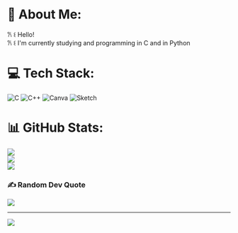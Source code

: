 # 💫 About Me:
𐙚 ꒰ Hello!<br>𐙚 ꒰ I'm currently studying and programming in C and in Python 


# 💻 Tech Stack:
![C](https://img.shields.io/badge/c-%2300599C.svg?style=plastic&logo=c&logoColor=white) ![C++](https://img.shields.io/badge/c++-%2300599C.svg?style=plastic&logo=c%2B%2B&logoColor=white) ![Canva](https://img.shields.io/badge/Canva-%2300C4CC.svg?style=plastic&logo=Canva&logoColor=white) ![Sketch](https://img.shields.io/badge/Sketch-FFB387?style=plastic&logo=sketch&logoColor=black)
# 📊 GitHub Stats:
![](https://github-readme-stats.vercel.app/api?username=Lilice-15&theme=date_night&hide_border=false&include_all_commits=false&count_private=false)<br/>
![](https://github-readme-streak-stats.herokuapp.com/?user=Lilice-15&theme=date_night&hide_border=false)<br/>
![](https://github-readme-stats.vercel.app/api/top-langs/?username=Lilice-15&theme=date_night&hide_border=false&include_all_commits=false&count_private=false&layout=compact)

### ✍️ Random Dev Quote
![](https://quotes-github-readme.vercel.app/api?type=vetical&theme=tokyonight)

---
[![](https://visitcount.itsvg.in/api?id=Lilice-15&icon=7&color=10)](https://visitcount.itsvg.in)

<!-- Proudly created with GPRM ( https://gprm.itsvg.in ) -->
